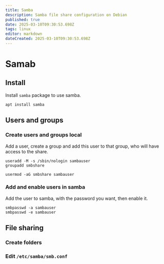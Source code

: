 ```yaml
---
title: Samba
description: Samba file share configuration on Debian
published: true
date: 2025-03-10T09:30:53.698Z
tags: linux
editor: markdown
dateCreated: 2025-03-10T09:30:53.698Z
---
```


# Samab

## Install
Install `samba` package to use samba.
```
apt install samba
```

## Users and groups
### Create users and groups local
Add a user, create a group and add this user to that group, who will have access to the share.
```
useradd -M -s /sbin/nologin sambauser
groupadd smbshare

usermod -aG smbshare sambauser
```

### Add and enable users in samba
Add the user to samba, with the password you want, then enable it.
```
smbpasswd -a sambauser
smbpasswd -e sambauser
```

## File sharing
### Create folders

### Edit `/etc/samba/smb.conf`